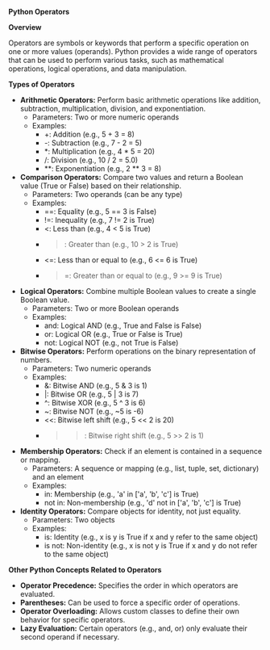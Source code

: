 **Python Operators**

**Overview**

Operators are symbols or keywords that perform a specific operation on one or more values (operands). Python provides a wide range of operators that can be used to perform various tasks, such as mathematical operations, logical operations, and data manipulation.

**Types of Operators**

* **Arithmetic Operators:** Perform basic arithmetic operations like addition, subtraction, multiplication, division, and exponentiation.
    * Parameters: Two or more numeric operands
    * Examples:
        * +: Addition (e.g., 5 + 3 = 8)
        * -: Subtraction (e.g., 7 - 2 = 5)
        * *: Multiplication (e.g., 4 * 5 = 20)
        * /: Division (e.g., 10 / 2 = 5.0)
        * **: Exponentiation (e.g., 2 ** 3 = 8)
* **Comparison Operators:** Compare two values and return a Boolean value (True or False) based on their relationship.
    * Parameters: Two operands (can be any type)
    * Examples:
        * ==: Equality (e.g., 5 == 3 is False)
        * !=: Inequality (e.g., 7 != 2 is True)
        * <: Less than (e.g., 4 < 5 is True)
        * >: Greater than (e.g., 10 > 2 is True)
        * <=: Less than or equal to (e.g., 6 <= 6 is True)
        * >=: Greater than or equal to (e.g., 9 >= 9 is True)
* **Logical Operators:** Combine multiple Boolean values to create a single Boolean value.
    * Parameters: Two or more Boolean operands
    * Examples:
        * and: Logical AND (e.g., True and False is False)
        * or: Logical OR (e.g., True or False is True)
        * not: Logical NOT (e.g., not True is False)
* **Bitwise Operators:** Perform operations on the binary representation of numbers.
    * Parameters: Two numeric operands
    * Examples:
        * &: Bitwise AND (e.g., 5 & 3 is 1)
        * |: Bitwise OR (e.g., 5 | 3 is 7)
        * ^: Bitwise XOR (e.g., 5 ^ 3 is 6)
        * ~: Bitwise NOT (e.g., ~5 is -6)
        * <<: Bitwise left shift (e.g., 5 << 2 is 20)
        * >>: Bitwise right shift (e.g., 5 >> 2 is 1)
* **Membership Operators:** Check if an element is contained in a sequence or mapping.
    * Parameters: A sequence or mapping (e.g., list, tuple, set, dictionary) and an element
    * Examples:
        * in: Membership (e.g., 'a' in ['a', 'b', 'c'] is True)
        * not in: Non-membership (e.g., 'd' not in ['a', 'b', 'c'] is True)
* **Identity Operators:** Compare objects for identity, not just equality.
    * Parameters: Two objects
    * Examples:
        * is: Identity (e.g., x is y is True if x and y refer to the same object)
        * is not: Non-identity (e.g., x is not y is True if x and y do not refer to the same object)

**Other Python Concepts Related to Operators**

* **Operator Precedence:** Specifies the order in which operators are evaluated.
* **Parentheses:** Can be used to force a specific order of operations.
* **Operator Overloading:** Allows custom classes to define their own behavior for specific operators.
* **Lazy Evaluation:** Certain operators (e.g., and, or) only evaluate their second operand if necessary.